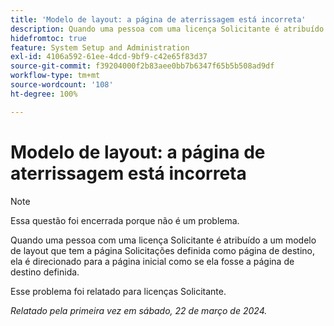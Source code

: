 ```yaml
---
title: 'Modelo de layout: a página de aterrissagem está incorreta'
description: Quando uma pessoa com uma licença Solicitante é atribuído a um modelo de layout que tem a página Solicitações definida como página de destino, ela é direcionado para a página inicial como se ela fosse a página de destino definida.
hidefromtoc: true
feature: System Setup and Administration
exl-id: 4106a592-61ee-4dcd-9bf9-c42e65f83d37
source-git-commit: f39204000f2b83aee0bb7b6347f65b5b508ad9df
workflow-type: tm+mt
source-wordcount: '108'
ht-degree: 100%

---
```


# Modelo de layout: a página de aterrissagem está incorreta

>[!NOTE]
>
>Essa questão foi encerrada porque não é um problema.

Quando uma pessoa com uma licença Solicitante é atribuído a um modelo de layout que tem a página Solicitações definida como página de destino, ela é direcionado para a página inicial como se ela fosse a página de destino definida.

Esse problema foi relatado para licenças Solicitante.

_Relatado pela primeira vez em sábado, 22 de março de 2024._
